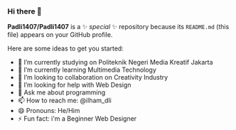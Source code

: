 ### Hi there 👋

**Padli1407/Padli1407** is a ✨ _special_ ✨ repository because its `README.md` (this file) appears on your GitHub profile.

Here are some ideas to get you started:

- 🔭 I’m currently studying on Politeknik Negeri Media Kreatif Jakarta
- 🌱 I’m currently learning Multimedia Technology
- 👯 I’m looking to collaboration on Creativity Industry
- 🤔 I’m looking for help with Web Design
- 💬 Ask me about programming
- 📫 How to reach me: @ilham_dli
- 😄 Pronouns: He/Him
- ⚡ Fun fact: i'm a Beginner Web Designer
